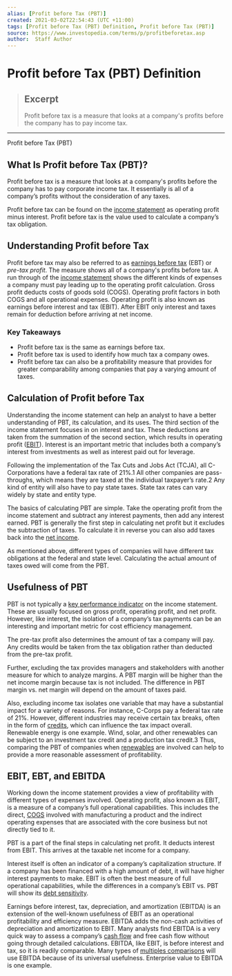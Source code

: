 ```yaml
---
alias: [Profit before Tax (PBT)]
created: 2021-03-02T22:54:43 (UTC +11:00)
tags: [Profit before Tax (PBT) Definition, Profit before Tax (PBT)]
source: https://www.investopedia.com/terms/p/profitbeforetax.asp
author:  Staff Author
---
```


# Profit before Tax (PBT) Definition

> ## Excerpt
> Profit before tax is a measure that looks at a company's profits before the company has to pay income tax.

---

Profit before Tax (PBT)
## What Is Profit before Tax (PBT)?

Profit before tax is a measure that looks at a company's profits before the company has to pay corporate income tax. It essentially is all of a company’s profits without the consideration of any taxes.

Profit before tax can be found on the [income statement](https://www.investopedia.com/terms/i/incomestatement.asp) as operating profit minus interest. Profit before tax is the value used to calculate a company’s tax obligation.

## Understanding Profit before Tax

Profit before tax may also be referred to as [earnings before tax](https://www.investopedia.com/terms/e/ebt.asp) (EBT) or _pre-tax profit_. The measure shows all of a company's profits before tax. A run through of the [income statement](https://www.investopedia.com/articles/04/022504.asp) shows the different kinds of expenses a company must pay leading up to the operating profit calculation. Gross profit deducts costs of goods sold (COGS). Operating profit factors in both COGS and all operational expenses. Operating profit is also known as earnings before interest and tax (EBIT). After EBIT only interest and taxes remain for deduction before arriving at net income.

### Key Takeaways

-   Profit before tax is the same as earnings before tax.
-   Profit before tax is used to identify how much tax a company owes.
-   Profit before tax can also be a profitability measure that provides for greater comparability among companies that pay a varying amount of taxes.

## Calculation of Profit before Tax

Understanding the income statement can help an analyst to have a better understanding of PBT, its calculation, and its uses. The third section of the income statement focuses in on interest and tax. These deductions are taken from the summation of the second section, which results in operating profit ([EBIT](https://www.investopedia.com/terms/e/ebit.asp)). Interest is an important metric that includes both a company’s interest from investments as well as interest paid out for leverage.

Following the implementation of the Tax Cuts and Jobs Act (TCJA), all C-Corporations have a federal tax rate of 21%.1 All other companies are pass-throughs, which means they are taxed at the individual taxpayer’s rate.2 Any kind of entity will also have to pay state taxes. State tax rates can vary widely by state and entity type.

The basics of calculating PBT are simple. Take the operating profit from the income statement and subtract any interest payments, then add any interest earned. PBT is generally the first step in calculating net profit but it excludes the subtraction of taxes. To calculate it in reverse you can also add taxes back into the [net income](https://www.investopedia.com/terms/n/netincome.asp).

As mentioned above, different types of companies will have different tax obligations at the federal and state level. Calculating the actual amount of taxes owed will come from the PBT.

## Usefulness of PBT

PBT is not typically a [key performance indicator](https://www.investopedia.com/articles/investing/062113/understanding-profit-metrics-gross-operating-and-net-profits.asp) on the income statement. These are usually focused on gross profit, operating profit, and net profit. However, like interest, the isolation of a company’s tax payments can be an interesting and important metric for cost efficiency management.

The pre-tax profit also determines the amount of tax a company will pay. Any credits would be taken from the tax obligation rather than deducted from the pre-tax profit.

Further, excluding the tax provides managers and stakeholders with another measure for which to analyze margins. A PBT margin will be higher than the net income margin because tax is not included. The difference in PBT margin vs. net margin will depend on the amount of taxes paid.

Also, excluding income tax isolates one variable that may have a substantial impact for a variety of reasons. For instance, C-Corps pay a federal tax rate of 21%. However, different industries may receive certain tax breaks, often in the form of [credits](https://www.irs.gov/businesses/small-businesses-self-employed/business-tax-credits), which can influence the tax impact overall. Renewable energy is one example. Wind, solar, and other renewables can be subject to an investment tax credit and a production tax credit.3 Thus, comparing the PBT of companies when [renewables](https://www.americanprogress.org/issues/green/reports/2020/05/28/485411/renewable-energy-tax-credits-case-refundability/) are involved can help to provide a more reasonable assessment of profitability.

## EBIT, EBT, and EBITDA

Working down the income statement provides a view of profitability with different types of expenses involved. Operating profit, also known as EBIT, is a measure of a company’s full operational capabilities. This includes the direct, [COGS](https://www.investopedia.com/terms/c/cogs.asp) involved with manufacturing a product and the indirect operating expenses that are associated with the core business but not directly tied to it.

PBT is a part of the final steps in calculating net profit. It deducts interest from EBIT. This arrives at the taxable net income for a company.

Interest itself is often an indicator of a company’s capitalization structure. If a company has been financed with a high amount of debt, it will have higher interest payments to make. EBIT is often the best measure of full operational capabilities, while the differences in a company’s EBIT vs. PBT will show its [debt sensitivity](https://www.investopedia.com/ask/answers/030915/how-ebit-breakeven-affected-leverage-and-financing-plans.asp).

Earnings before interest, tax, depreciation, and amortization (EBITDA) is an extension of the well-known usefulness of EBIT as an operational profitability and efficiency measure. EBITDA adds the non-cash activities of depreciation and amortization to EBIT. Many analysts find EBITDA is a very quick way to assess a company’s [cash flow](https://www.investopedia.com/ask/answers/032715/what-difference-between-ebitda-margin-and-profit-margin.asp) and free cash flow without going through detailed calculations. EBITDA, like EBIT, is before interest and tax, so it is readily comparable. Many types of [multiples comparisons](https://www.investopedia.com/articles/fundamental-analysis/11/valuing-private-companies.asp) will use EBITDA because of its universal usefulness. Enterprise value to EBITDA is one example.
